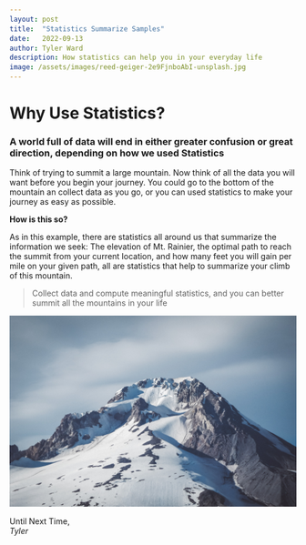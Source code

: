 ```yaml
---
layout: post
title:  "Statistics Summarize Samples"
date:   2022-09-13
author: Tyler Ward
description: How statistics can help you in your everyday life
image: /assets/images/reed-geiger-2e9FjnboAbI-unsplash.jpg
---
```


# Why Use Statistics?
### A world full of data will end in either greater confusion or great direction, depending on how we used Statistics

Think of trying to summit a large mountain. Now think of all the data you will want before you begin your journey. You could go to the bottom of the mountain an collect data as you go, or you can used statistics to make your journey as easy as possible.

**How is this so?**

As in this example, there are statistics all around us that summarize the information we seek: The elevation of Mt. Rainier, the optimal path to reach the summit from your current location, and how many feet you will gain per mile on your given path, all are statistics that help to summarize your climb of this mountain.
<br>

> Collect data and compute meaningful statistics, and you can better summit all the mountains in your life <br>


![Cool Mountain Image Peaked](https://raw.githubusercontent.com/runstats21/stat-386-projects/main/assets/images/sean-martin-PgZ4WfREKZk-unsplash.jpg)
<br>

Until Next Time,<br>
*Tyler*


